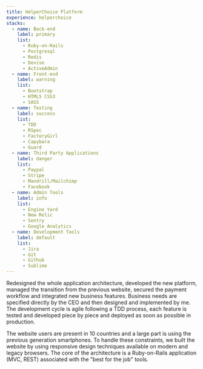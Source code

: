 ```yaml
---
title: HelperChoice Platform
experience: helperchoice
stacks:
  - name: Back-end
    label: primary
    list:
      - Ruby-on-Rails
      - Postgresql
      - Redis
      - Devise
      - ActiveAdmin
  - name: Front-end
    label: warning
    list:
      - Bootstrap
      - HTML5 CSS3
      - SASS
  - name: Testing
    label: success
    list:
      - TDD
      - RSpec
      - FactoryGirl
      - Capybara
      - Guard
  - name: Third Party Applications
    label: danger
    list:
      - Paypal
      - Stripe
      - Mandrill/Mailchimp
      - Facebook
  - name: Admin Tools
    label: info
    list:
      - Engine Yard
      - New Relic
      - Sentry
      - Google Analytics
  - name: Development Tools
    label: default
    list:
      - Jira
      - Git
      - Github
      - Sublime
---
```

Redesigned the whole application architecture, developed the new platform, managed the transition from the previous website, secured the payment workflow and integrated new business features. Business needs are specified directly by the CEO and then designed and implemented by me. The development cycle is agile following a TDD process, each feature is tested and developed piece by piece and deployed as soon as possible in production.

The website users are present in 10 countries and a large part is using the previous generation smartphones. To handle these constraints, we built the website by using responsive design techniques available on modern and legacy browsers. The core of the architecture is a Ruby-on-Rails application (MVC, REST) associated with the "best for the job" tools.
